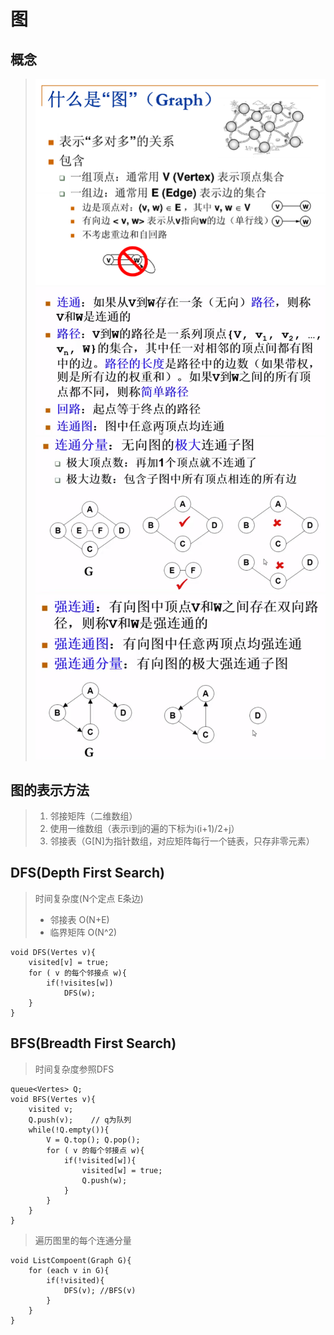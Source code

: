 # 图
## 概念
> ![](../IMG/图的基本概念.png "图的基本概念")
> ![连通](../IMG/图的连通.png)
> ![](../IMG/图的连通2.png)
> ![](../IMG/图的连通3.png)
## 图的表示方法
>  1. 邻接矩阵（二维数组） 
>  2. 使用一维数组（表示i到j的遍的下标为i(i+1)/2+j）
>  3. 邻接表（G[N]为指针数组，对应矩阵每行一个链表，只存非零元素）

## DFS(Depth First Search)
> 时间复杂度(N个定点 E条边)
>
> * 邻接表 O(N+E)
> * 临界矩阵 O(N^2)
```
void DFS(Vertes v){
    visited[v] = true;
    for ( v 的每个邻接点 w){
        if(!visites[w])
            DFS(w);
    }
}
```
## BFS(Breadth First Search)
> 时间复杂度参照DFS
```
queue<Vertes> Q;
void BFS(Vertes v){
    visited v;
    Q.push(v);    // q为队列
    while(!Q.empty()){
        V = Q.top(); Q.pop();
        for ( v 的每个邻接点 w){
            if(!visited[w]){
                visited[w] = true;
                Q.push(w);
            }
        } 
    }
}
```
> 遍历图里的每个连通分量
```
void ListCompoent(Graph G){
    for (each v in G){
        if(!visited){
            DFS(v); //BFS(v)
        }
    }
}
```